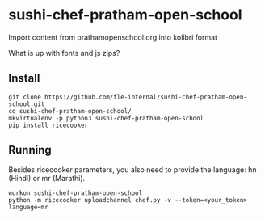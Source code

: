 # sushi-chef-pratham-open-school
Import content from prathamopenschool.org into kolibri format



What is up with fonts and js zips?



Install
-------

    git clone https://github.com/fle-internal/sushi-chef-pratham-open-school.git
    cd sushi-chef-pratham-open-school/
    mkvirtualenv -p python3 sushi-chef-pratham-open-school
    pip install ricecooker


Running
-------
Besides ricecooker parameters, you also need to provide the language:
hn (Hindi) or mr (Marathi).

    workon sushi-chef-pratham-open-school
    python -m ricecooker uploadchannel chef.py -v --token=<your_token> language=mr